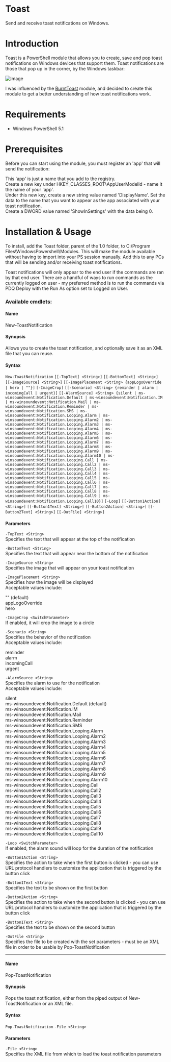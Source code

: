 # Toast
Send and receive toast notifications on Windows.

Introduction
============
Toast is a PowerShell module that allows you to create, save and pop toast notifications on Windows devices that support them. Toast notifications are those that pop up in the corner, by the Windows taskbar:

![image](https://github.com/cannnoeli/Toast/assets/81331851/323b7797-1774-4828-8744-0c76f44347f7)

I was influenced by the [BurntToast](https://github.com/Windos/BurntToast) module, and decided to create this module to get a better understanding of how toast notifications work.

Requirements
============
- Windows PowerShell 5.1

Prerequisites
=====================
Before you can start using the module, you must register an 'app' that will send the notification:

This 'app' is just a name that you add to the registry.  
Create a new key under HKEY_CLASSES_ROOT\AppUserModelId - name it the name of your 'app'.  
Under this new key, create a new string value named 'DisplayName'. Set the data to the name that you want to appear as the app associated with your toast notification.  
Create a DWORD value named 'ShowInSettings' with the data being 0.

Installation & Usage
====================
To install, add the Toast folder, parent of the 1.0 folder, to C:\Program Files\WindowsPowershell\Modules\. This will make the module available without having to import into your PS session manually. Add this to any PCs that will be sending and/or receiving toast notifications.

Toast notifications will only appear to the end user if the commands are ran by that end user. There are a handful of ways to run commands as the currently logged on user - my preferred method is to run the commands via PDQ Deploy with the Run As option set to Logged on User.

<h3>Available cmdlets:</h3>

<h4>Name</h4>
New-ToastNotification  

<h4>Synopsis</h4>
Allows you to create the toast notification, and optionally save it as an XML file that you can reuse.  

<h4>Syntax</h4>
<code>New-ToastNotification</code> <code>[[-TopText] &lt;String&gt;]</code> <code>[[-BottomText] &lt;String&gt;]</code> <code>[[-ImageSource] &lt;String&gt;]</code> <code>[[-ImagePlacement &lt;String&gt; {appLogoOverride | hero | ""}]</code> <code>[-ImageCrop]</code> <code>[[-Scenario] &lt;String&gt; {reminder | alarm | incomingCall | urgent}]</code> <code>[[-AlarmSource] &lt;String&gt; {silent | ms-winsoundevent:Notification.Default | ms-winsoundevent:Notification.IM | ms-winsoundevent:Notification.Mail | ms-winsoundevent:Notification.Reminder | ms-winsoundevent:Notification.SMS | ms-winsoundevent:Notification.Looping.Alarm | ms-winsoundevent:Notification.Looping.Alarm2 | ms-winsoundevent:Notification.Looping.Alarm3 | ms-winsoundevent:Notification.Looping.Alarm4 | ms-winsoundevent:Notification.Looping.Alarm5 | ms-winsoundevent:Notification.Looping.Alarm6 | ms-winsoundevent:Notification.Looping.Alarm7 | ms-winsoundevent:Notification.Looping.Alarm8 | ms-winsoundevent:Notification.Looping.Alarm9 | ms-winsoundevent:Notification.Looping.Alarm10 | ms-winsoundevent:Notification.Looping.Call | ms-winsoundevent:Notification.Looping.Call2 | ms-winsoundevent:Notification.Looping.Call3 | ms-winsoundevent:Notification.Looping.Call4 | ms-winsoundevent:Notification.Looping.Call5 | ms-winsoundevent:Notification.Looping.Call6 | ms-winsoundevent:Notification.Looping.Call7 | ms-winsoundevent:Notification.Looping.Call8 | ms-winsoundevent:Notification.Looping.Call9 | ms-winsoundevent:Notification.Looping.Call10}]</code> <code>[-Loop]</code> <code>[[-Button1Action] &lt;String&gt;]</code> <code>[[-Button1Text] &lt;String&gt;]</code> <code>[[-Button2Action] &lt;String&gt;]</code> <code>[[-Button2Text] &lt;String&gt;]</code> <code>[[-OutFile] &lt;String&gt;]</code>

<h4>Parameters</h4>

<code>-TopText &lt;String&gt;</code>  
Specifies the text that will appear at the top of the notification

<code>-BottomText &lt;String&gt;</code>  
Specifies the text that will appear near the bottom of the notification

<code>-ImageSource &lt;String&gt;</code>  
Specifies the image that will appear on your toast notification

<code>-ImagePlacement &lt;String&gt;</code>  
Specifies how the image will be displayed  
Acceptable values include:  

"" (default)  
appLogoOverride  
hero

<code>-ImageCrop &lt;SwitchParameter&gt;</code>  
If enabled, it will crop the image to a circle

<code>-Scenario &lt;String&gt;</code>  
Specifies the behavior of the notification  
Acceptable values include:  

reminder  
alarm  
incomingCall  
urgent

<code>-AlarmSource &lt;String&gt;</code>  
Specifies the alarm to use for the notification  
Acceptable values include:  

silent  
ms-winsoundevent:Notification.Default (default)  
ms-winsoundevent:Notification.IM  
ms-winsoundevent:Notification.Mail  
ms-winsoundevent:Notification.Reminder  
ms-winsoundevent:Notification.SMS  
ms-winsoundevent:Notification.Looping.Alarm  
ms-winsoundevent:Notification.Looping.Alarm2  
ms-winsoundevent:Notification.Looping.Alarm3  
ms-winsoundevent:Notification.Looping.Alarm4  
ms-winsoundevent:Notification.Looping.Alarm5  
ms-winsoundevent:Notification.Looping.Alarm6  
ms-winsoundevent:Notification.Looping.Alarm7  
ms-winsoundevent:Notification.Looping.Alarm8  
ms-winsoundevent:Notification.Looping.Alarm9  
ms-winsoundevent:Notification.Looping.Alarm10  
ms-winsoundevent:Notification.Looping.Call  
ms-winsoundevent:Notification.Looping.Call2  
ms-winsoundevent:Notification.Looping.Call3  
ms-winsoundevent:Notification.Looping.Call4  
ms-winsoundevent:Notification.Looping.Call5  
ms-winsoundevent:Notification.Looping.Call6  
ms-winsoundevent:Notification.Looping.Call7  
ms-winsoundevent:Notification.Looping.Call8  
ms-winsoundevent:Notification.Looping.Call9  
ms-winsoundevent:Notification.Looping.Call10

<code>-Loop &lt;SwitchParameter&gt;</code>  
If enabled, the alarm sound will loop for the duration of the notification

<code>-Button1Action &lt;String&gt;</code>  
Specifies the action to take when the first button is clicked - you can use URL protocol handlers to customize the application that is triggered by the button click

<code>-Button1Text &lt;String&gt;</code>  
Specifies the text to be shown on the first button

<code>-Button2Action &lt;String&gt;</code>  
Specifies the action to take when the second button is clicked - you can use URL protocol handlers to customize the application that is triggered by the button click

<code>-Button1Text &lt;String&gt;</code>  
Specifies the text to be shown on the second button

<code>-OutFile &lt;String&gt;</code>  
Specifies the file to be created with the set parameters - must be an XML file in order to be usable by Pop-ToastNotification

<hr>

<h4>Name</h4>
Pop-ToastNotification

<h4>Synopsis</h4>
Pops the toast notification, either from the piped output of New-ToastNotification or an XML file.

<h4>Syntax</h4>
<code>Pop-ToastNotification</code> <code>-File &lt;String&gt;</code>

<h4>Parameters</h4>

<code>-File &lt;String&gt;</code>  
Specifies the XML file from which to load the toast notification parameters
